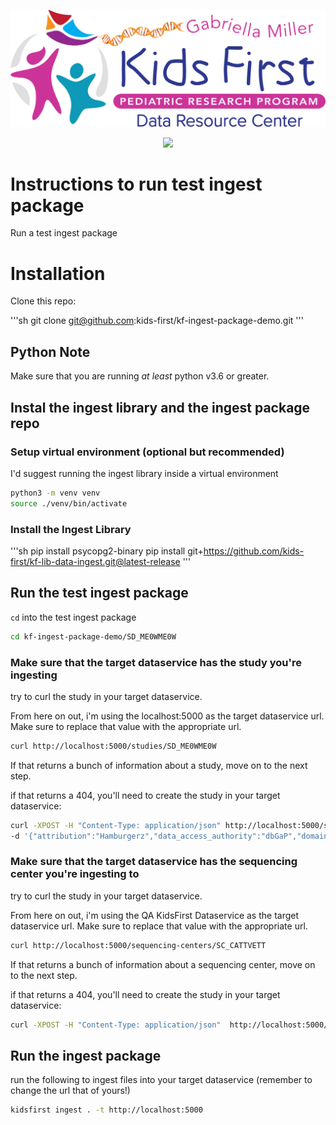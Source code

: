<p align="center">
  <img src="docs/kids_first_logo.svg" alt="Kids First repository logo" width="660px" />
</p>
<p align="center">
  <a href="https://github.com/kids-first/kf-ingest-package-demo/blob/master/LICENSE"><img src="https://img.shields.io/github/license/kids-first/kf-ingest-package-demo.svg?style=for-the-badge"></a>
</p>

# Instructions to run test ingest package

Run a test ingest package

# Installation

Clone this repo:

'''sh
git clone git@github.com:kids-first/kf-ingest-package-demo.git
'''

## Python Note

Make sure that you are running *at least* python v3.6 or greater.

## Instal the ingest library and the ingest package repo

### Setup virtual environment (optional but recommended)

I'd suggest running the ingest library inside a virtual environment

```sh
python3 -m venv venv
source ./venv/bin/activate
```

### Install the Ingest Library
<!-- markdownlint-disable MD034 -->
'''sh
pip install psycopg2-binary
pip install git+https://github.com/kids-first/kf-lib-data-ingest.git@latest-release
'''
<!-- markdownlint-enable MD034 -->

## Run the test ingest package

`cd` into the test ingest package

```sh
cd kf-ingest-package-demo/SD_ME0WME0W
```

### Make sure that the target dataservice has the study you're ingesting

try to curl the study in your target dataservice.

From here on out, i'm using the localhost:5000 as the target
dataservice url. Make sure to replace that value with the appropriate url.

```sh
curl http://localhost:5000/studies/SD_ME0WME0W 
```

If that returns a bunch of information about a study, move on to the next step.

if that returns a 404, you'll need to create the study in your target
dataservice:

```sh
curl -XPOST -H "Content-Type: application/json" http://localhost:5000/studies \ 
-d '{"attribution":"Hamburgerz","data_access_authority":"dbGaP","domain":"OTHER","external_id":"CHEEZBURGER","kf_id":"SD_ME0WME0W","name":"Mr. Meows Memorable Meme Emporium \ud83d\uddbc","program":"MEOW","release_status":null,"short_code":"MEOW-MEOW","short_name":"Cat Pics","version":"PLZ","visible":true}'
```

### Make sure that the target dataservice has the sequencing center you're ingesting to

try to curl the study in your target dataservice.

From here on out, i'm using the QA KidsFirst Dataservice as the target
dataservice url. Make sure to replace that value with the appropriate url.

```sh
curl http://localhost:5000/sequencing-centers/SC_CATTVETT 
```

If that returns a bunch of information about a sequencing center, move on to
the next step.

if that returns a 404, you'll need to create the study in your target
dataservice:

```sh
curl -XPOST -H "Content-Type: application/json"  http://localhost:5000/sequencing-centers -d '{"kf_id":"SC_CATTVETT", "name":"Feline Diagnostics", "visible": "True"}'
```

## Run the ingest package

run the following to ingest files into your target dataservice (remember to
change the url that of yours!)

```sh
kidsfirst ingest . -t http://localhost:5000
```
